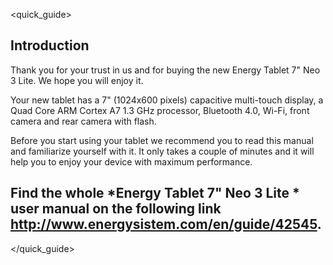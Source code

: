 <quick_guide>
## Introduction

Thank you for your trust in us and for buying the new Energy Tablet 7" Neo 3 Lite.  We hope you will enjoy it.

Your new tablet has a 7" (1024x600 pixels) capacitive multi-touch display, a Quad Core ARM Cortex A7 1.3 GHz processor, Bluetooth 4.0, Wi-Fi, front camera and rear camera with flash.

Before you start using your tablet we recommend you to read this manual and familiarize yourself with it.  It only takes a couple of minutes and it will help you to enjoy your device with maximum performance.


## <unique> Find the whole *Energy Tablet 7" Neo 3 Lite * user manual on the following link   http://www.energysistem.com/en/guide/42545. </unique> 
</quick_guide>
